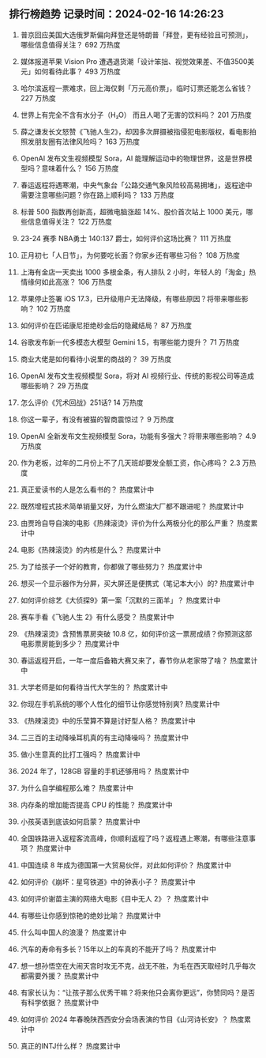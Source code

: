 
## 排行榜趋势 记录时间：2024-02-16 14:26:23
  
  1. 普京回应美国大选俄罗斯偏向拜登还是特朗普「拜登，更有经验且可预测」，哪些信息值得关注？ 692 万热度
    
  2. 媒体报道苹果 Vision Pro 遭遇退货潮「设计笨拙、视觉效果差、不值3500美元」如何看待此事？ 493 万热度
    
  3. 哈尔滨返程一票难求，回上海仅剩「万元高价票」，临时订票还能怎么省钱？ 227 万热度
    
  4. 世界上有完全不含有水分子（H₂O） 而且人喝了无害的饮料吗？ 201 万热度
    
  5. 薛之谦发长文怒赞《飞驰人生2》，却因多次屏摄被指侵犯电影版权，看电影拍照发朋友圈有法律风险吗？ 163 万热度
    
  6. OpenAI 发布文生视频模型 Sora，AI 能理解运动中的物理世界，这是世界模型吗？意味着什么？ 156 万热度
    
  7. 春运返程将遇寒潮，中央气象台「公路交通气象风险较高易拥堵」，返程途中需要注意哪些问题？你在路上顺利吗？ 133 万热度
    
  8. 标普 500 指数再创新高，超微电脑涨超 14%、股价首次站上 1000 美元，哪些信息值得关注？ 122 万热度
    
  9. 23-24 赛季 NBA勇士 140:137 爵士，如何评价这场比赛？ 111 万热度
    
  10. 正月初七「人日节」，为何要吃长面？你家乡还有哪些习俗？ 108 万热度
    
  11. 上海有金店一天卖出 1000 多根金条，有人排队 2 小时，年轻人的「淘金」热情缘何如此高涨？ 106 万热度
    
  12. 苹果停止签署 iOS 17.3，已升级用户无法降级，有哪些原因？将带来哪些影响？ 102 万热度
    
  13. 如何评价在匹诺康尼拒绝砂金后的隐藏结局？ 87 万热度
    
  14. 谷歌发布新一代多模态大模型 Gemini 1.5，有哪些能力提升？ 71 万热度
    
  15. 商业大佬是如何看待小说里的商战的？ 39 万热度
    
  16. OpenAI 发布文生视频模型 Sora，将对 AI 视频行业、传统的影视公司等造成哪些影响？ 29 万热度
    
  17. 怎么评价《咒术回战》251话? 14 万热度
    
  18. 你这一辈子，有没有被猫的智商震惊过？ 9 万热度
    
  19. OpenAI 全新发布文生视频模型 Sora，功能有多强大？将带来哪些影响？ 4.9 万热度
    
  20. 作为老板，过年的二月份上不了几天班却要发全额工资，你心疼吗？ 2.3 万热度
    
  21. 真正爱读书的人是怎么看书的？ 热度累计中
    
  22. 既然增程式技术简单销量又好，为什么燃油大厂都不跟进呢？ 热度累计中
    
  23. 由贾玲自导自演的电影《热辣滚烫》评价为什么两极分化的那么严重？ 热度累计中
    
  24. 电影《热辣滚烫》的内核是什么？ 热度累计中
    
  25. 为了给孩子一个好的教育，你都做了哪些努力？ 热度累计中
    
  26. 想买一个显示器作为分屏，买大屏还是便携式（笔记本大小）的? 热度累计中
    
  27. 如何评价综艺《大侦探9》第一案「沉默的三面羊」？ 热度累计中
    
  28. 赛车手看《飞驰人生 2》有什么感受？ 热度累计中
    
  29. 《热辣滚烫》含预售票房突破 10.8 亿，如何评价这一票房成绩？你预测这部电影票房能到多少？ 热度累计中
    
  30. 春运返程开启，一年一度后备箱大赛又来了，春节你从老家带了啥？ 热度累计中
    
  31. 大学老师是如何看待当代大学生的？ 热度累计中
    
  32. 你现在手机系统的哪个人性化的细节让你感觉特别爽? 热度累计中
    
  33. 《热辣滚烫》中的乐莹算不算是讨好型人格？ 热度累计中
    
  34. 二三百的主动降噪耳机真的有主动降噪吗？ 热度累计中
    
  35. 做小生意真的比打工强吗？ 热度累计中
    
  36. 2024 年了，128GB 容量的手机还够用吗？ 热度累计中
    
  37. 为什么自学编程那么难？ 热度累计中
    
  38. 内存条的增加能否提高 CPU 的性能？ 热度累计中
    
  39. 小孩英语到底该如何启蒙？ 热度累计中
    
  40. 全国铁路进入返程客流高峰，你顺利返程了吗？返程遇上寒潮，有哪些注意事项？ 热度累计中
    
  41. 中国连续 8 年成为德国第一大贸易伙伴，对此如何评价？ 热度累计中
    
  42. 如何评价《崩坏：星穹铁道》中的钟表小子？ 热度累计中
    
  43. 如何评价谢苗主演的网络大电影《目中无人 2》？ 热度累计中
    
  44. 有哪些让你感到惊艳的绝妙比喻？ 热度累计中
    
  45. 什么叫中国人的浪漫？ 热度累计中
    
  46. 汽车的寿命有多长？15年以上的车真的不能开了吗？ 热度累计中
    
  47. 想一想孙悟空在大闹天宫时攻无不克，战无不胜，为毛在西天取经时几乎每次都需要外援？ 热度累计中
    
  48. 有家长认为：“让孩子那么优秀干嘛？将来他只会离你更远”，你赞同吗？是否有科学依据？ 热度累计中
    
  49. 如何评价 2024 年春晚陕西西安分会场表演的节目《山河诗长安》？ 热度累计中
    
  50. 真正的INTJ什么样？ 热度累计中
    